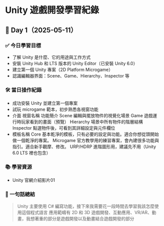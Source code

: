 # Unity 遊戲開發學習紀錄

## 📅 Day 1（2025-05-11）

### ✅ 今日學習目標
- 了解 Unity 是什麼、它的用途與工作方式
- 安裝 Unity Hub 和 LTS 版本的 Unity Editor（已安裝 Unity 6.0）
- 建立第一個 Unity 專案（2D Platform Microgame）
- 認識編輯器界面：Scene、Game、Hierarchy、Inspector 等

### 🛠 當日操作紀錄
- 成功安裝 Unity 並建立第一個專案
- 試玩 microgame 範本，初步熟悉各視窗功能
- 介面
視窗名稱	功能簡介
Scene	  編輯與擺放物件的視覺化場景
Game	  遊戲運行時玩家看到的畫面（預覽）
Hierarchy	場景中所有物件的階層結構
Inspector	點選物件後，可看到其詳細設定與元件欄位
- 模板名稱
Core	基本乾淨的模板，只有必要的設定與功能。適合你想從頭開始做一個乾淨的專案。
Microgame	官方教學用的練習專案，會內建很多功能與指引。適合新手觀摩、修改。
URP/HDRP	進階圖形用，建議先不用（Unity 6.0 LTS 裡也包含）

### 📚 學習資源
- Unity 官網介紹影片01

### 💬 一句話總結
> Unity 主要使用 C# 編寫功能，接下來我需要花一段時間去學習我該怎麼使用這個程式語言
> 應用範疇有 2D 和 3D 遊戲開發、互動應用、VR/AR、動畫，我想著重的部分是遊戲開發以及動畫結合遊戲開發的部分

